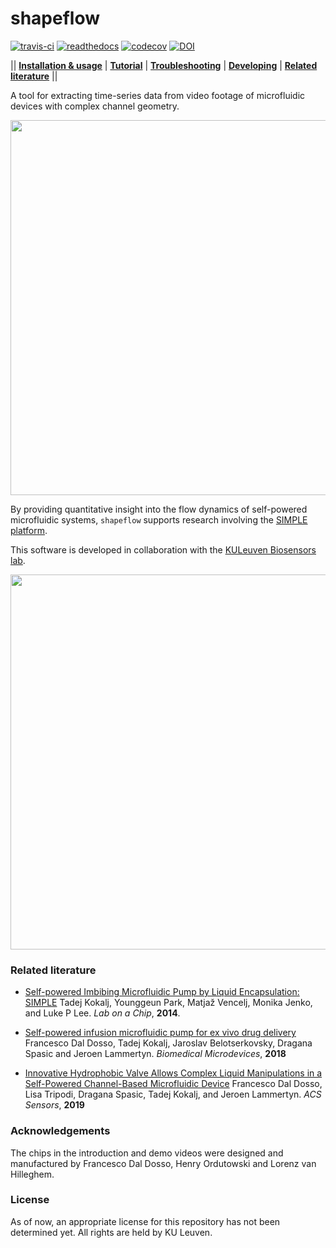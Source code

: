 # shapeflow 

[![travis-ci](https://travis-ci.org/ybnd/shapeflow.svg?branch=master)](https://travis-ci.org/ybnd/shapeflow) [![readthedocs](https://readthedocs.org/projects/shapeflow/badge/?version=latest)](https://shapeflow.readthedocs.io/en/latest/?badge=latest) [![codecov](https://codecov.io/gh/ybnd/shapeflow/branch/master/graph/badge.svg)](https://codecov.io/gh/ybnd/shapeflow) [![DOI](https://zenodo.org/badge/296610947.svg)](https://zenodo.org/badge/latestdoi/296610947)


|| [**Installation & usage**](https://shapeflow.readthedocs.io/en/latest/index.html#installation-usage) | [**Tutorial**](https://shapeflow.readthedocs.io/en/latest/tutorial.html) | [**Troubleshooting**](https://shapeflow.readthedocs.io/en/latest/troubleshooting.html) | [**Developing**](https://shapeflow.readthedocs.io/en/latest/developing.html) | [**Related literature**](#Related-literature) ||

A tool for extracting time-series data from video footage of microfluidic devices with complex channel geometry.

<div align="center"><img src="https://i.postimg.cc/xTMZzYnj/abstract5-720x540.gif" width="600px"/></div>

By providing quantitative insight into the flow dynamics of self-powered microfluidic systems, `shapeflow` supports research involving the [SIMPLE platform](https://www.biw.kuleuven.be/biosyst/mebios/biosensors-group/research-topics/Microfluidics_folder/simple-platform). 

This software is developed in collaboration with the [KULeuven Biosensors lab](https://twitter.com/KULBiosensors).

<div align="center"><img src="https://i.postimg.cc/W3qF15rK/demo-final-30fps-600x400.gif" width="600px"/></div>

### Related literature

* [Self-powered Imbibing Microfluidic Pump by Liquid Encapsulation: SIMPLE](https://doi.org/10.1039/C4LC00920G)
  Tadej Kokalj, Younggeun Park, Matjaž Vencelj, Monika Jenko, and Luke P Lee. *Lab on a Chip*, **2014**. 
  
* [Self-powered infusion microfluidic pump for ex vivo drug delivery](https://doi.org/10.1007/s10544-018-0289-1)
  Francesco Dal Dosso, Tadej Kokalj, Jaroslav Belotserkovsky, Dragana Spasic and Jeroen Lammertyn. *Biomedical Microdevices*, **2018**

* [Innovative Hydrophobic Valve Allows Complex Liquid Manipulations in a Self-Powered Channel-Based Microfluidic Device](https://doi.org/10.1021/acssensors.8b01555)
  Francesco Dal Dosso, Lisa Tripodi, Dragana Spasic, Tadej Kokalj, and Jeroen Lammertyn. *ACS Sensors*, **2019**

### Acknowledgements

The chips in the introduction and demo videos were designed and manufactured by Francesco Dal Dosso, Henry Ordutowski and Lorenz van Hilleghem.

### License

As of now, an appropriate license for this repository has not been determined yet. All rights are held by KU Leuven.
